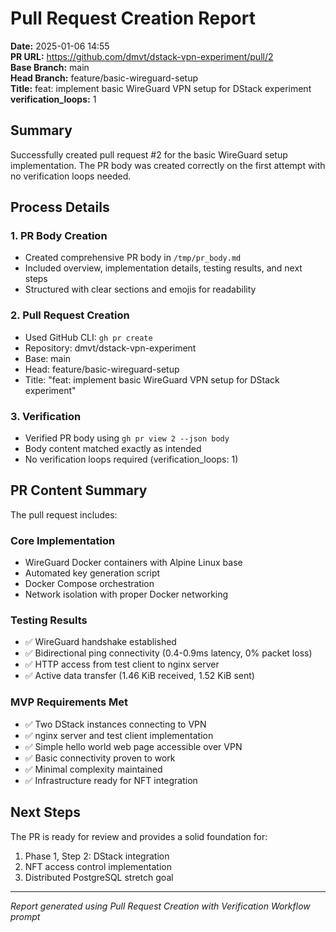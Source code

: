 # Pull Request Creation Report

**Date:** 2025-01-06 14:55  
**PR URL:** https://github.com/dmvt/dstack-vpn-experiment/pull/2  
**Base Branch:** main  
**Head Branch:** feature/basic-wireguard-setup  
**Title:** feat: implement basic WireGuard VPN setup for DStack experiment  
**verification_loops:** 1  

## Summary

Successfully created pull request #2 for the basic WireGuard setup implementation. The PR body was created correctly on the first attempt with no verification loops needed.

## Process Details

### 1. PR Body Creation
- Created comprehensive PR body in `/tmp/pr_body.md`
- Included overview, implementation details, testing results, and next steps
- Structured with clear sections and emojis for readability

### 2. Pull Request Creation
- Used GitHub CLI: `gh pr create`
- Repository: dmvt/dstack-vpn-experiment
- Base: main
- Head: feature/basic-wireguard-setup
- Title: "feat: implement basic WireGuard VPN setup for DStack experiment"

### 3. Verification
- Verified PR body using `gh pr view 2 --json body`
- Body content matched exactly as intended
- No verification loops required (verification_loops: 1)

## PR Content Summary

The pull request includes:

### Core Implementation
- WireGuard Docker containers with Alpine Linux base
- Automated key generation script
- Docker Compose orchestration
- Network isolation with proper Docker networking

### Testing Results
- ✅ WireGuard handshake established
- ✅ Bidirectional ping connectivity (0.4-0.9ms latency, 0% packet loss)
- ✅ HTTP access from test client to nginx server
- ✅ Active data transfer (1.46 KiB received, 1.52 KiB sent)

### MVP Requirements Met
- ✅ Two DStack instances connecting to VPN
- ✅ nginx server and test client implementation
- ✅ Simple hello world web page accessible over VPN
- ✅ Basic connectivity proven to work
- ✅ Minimal complexity maintained
- ✅ Infrastructure ready for NFT integration

## Next Steps

The PR is ready for review and provides a solid foundation for:
1. Phase 1, Step 2: DStack integration
2. NFT access control implementation
3. Distributed PostgreSQL stretch goal

---

*Report generated using Pull Request Creation with Verification Workflow prompt* 